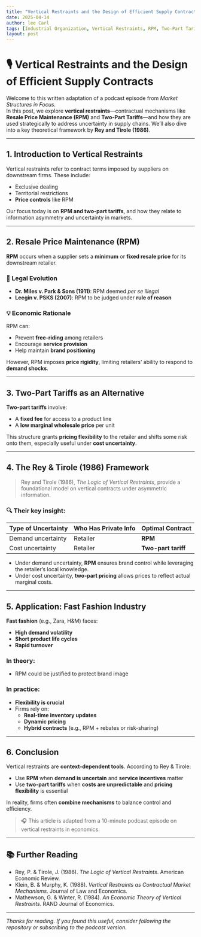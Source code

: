```yaml
---
title: "Vertical Restraints and the Design of Efficient Supply Contracts"
date: 2025-04-14
author: lee Carl
tags: [Industrial Organization, Vertical Restraints, RPM, Two-Part Tariff, Rey and Tirole, Economics]
layout: post
---
```


# 🎙️ Vertical Restraints and the Design of Efficient Supply Contracts

Welcome to this written adaptation of a podcast episode from *Market Structures in Focus*.  
In this post, we explore **vertical restraints**—contractual mechanisms like **Resale Price Maintenance (RPM)** and **Two-Part Tariffs**—and how they are used strategically to address uncertainty in supply chains. We’ll also dive into a key theoretical framework by **Rey and Tirole (1986)**.

---

## 1. Introduction to Vertical Restraints

Vertical restraints refer to contract terms imposed by suppliers on downstream firms. These include:

- Exclusive dealing
- Territorial restrictions
- **Price controls** like RPM

Our focus today is on **RPM and two-part tariffs**, and how they relate to information asymmetry and uncertainty in markets.

---

## 2. Resale Price Maintenance (RPM)

**RPM** occurs when a supplier sets a **minimum** or **fixed resale price** for its downstream retailer.

### 📜 Legal Evolution

- **Dr. Miles v. Park & Sons (1911)**: RPM deemed *per se illegal*  
- **Leegin v. PSKS (2007)**: RPM to be judged under **rule of reason**

### 💡 Economic Rationale

RPM can:
- Prevent **free-riding** among retailers
- Encourage **service provision**
- Help maintain **brand positioning**

However, RPM imposes **price rigidity**, limiting retailers’ ability to respond to **demand shocks**.

---

## 3. Two-Part Tariffs as an Alternative

**Two-part tariffs** involve:

- A **fixed fee** for access to a product line  
- A **low marginal wholesale price** per unit

This structure grants **pricing flexibility** to the retailer and shifts some risk onto them, especially useful under **cost uncertainty**.

---

## 4. The Rey & Tirole (1986) Framework

> Rey and Tirole (1986), *The Logic of Vertical Restraints*, provide a foundational model on vertical contracts under asymmetric information.

### 🔍 Their key insight:

| Type of Uncertainty | Who Has Private Info | Optimal Contract |
|---------------------|----------------------|------------------|
| Demand uncertainty  | Retailer             | **RPM**          |
| Cost uncertainty    | Retailer             | **Two-part tariff** |

- Under demand uncertainty, **RPM** ensures brand control while leveraging the retailer’s local knowledge.
- Under cost uncertainty, **two-part pricing** allows prices to reflect actual marginal costs.

---

## 5. Application: Fast Fashion Industry

**Fast fashion** (e.g., Zara, H&M) faces:

- **High demand volatility**
- **Short product life cycles**
- **Rapid turnover**

### In theory:
- RPM could be justified to protect brand image

### In practice:
- **Flexibility is crucial**  
- Firms rely on:
  - **Real-time inventory updates**
  - **Dynamic pricing**
  - **Hybrid contracts** (e.g., RPM + rebates or risk-sharing)

---

## 6. Conclusion

Vertical restraints are **context-dependent tools**. According to Rey & Tirole:

- Use **RPM** when **demand is uncertain** and **service incentives** matter
- Use **two-part tariffs** when **costs are unpredictable** and **pricing flexibility** is essential

In reality, firms often **combine mechanisms** to balance control and efficiency.

> 🎧 This article is adapted from a 10-minute podcast episode on vertical restraints in economics.

---

## 📚 Further Reading

- Rey, P. & Tirole, J. (1986). *The Logic of Vertical Restraints*. American Economic Review.
- Klein, B. & Murphy, K. (1988). *Vertical Restraints as Contractual Market Mechanisms*. Journal of Law and Economics.
- Mathewson, G. & Winter, R. (1984). *An Economic Theory of Vertical Restraints*. RAND Journal of Economics.

---

*Thanks for reading. If you found this useful, consider following the repository or subscribing to the podcast version.*
